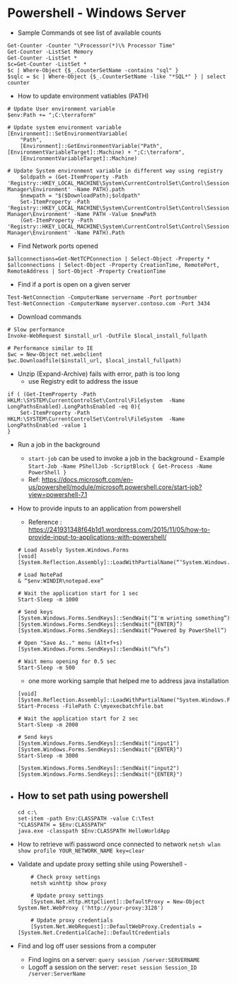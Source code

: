 Powershell - Windows Server
===========================

* Sample Commands ot see list of available counts 
```
Get-Counter -Counter "\Processor(*)\% Processor Time"
Get-Counter -ListSet Memory
Get-Counter -ListSet *
$c=Get-Counter -ListSet *
$c | Where-Object {$_.CounterSetName -contains "sql" }
$sqlc = $c | Where-Object {$_.CounterSetName -like "*SQL*" } | select counter
```

* How to update environment vatiables (PATH)
```
# Update User environment variable
$env:Path += ";C:\terraform" 

# Update system environment variable
[Environment]::SetEnvironmentVariable(
    "Path",
    [Environment]::GetEnvironmentVariable("Path", [EnvironmentVariableTarget]::Machine) + ";C:\terraform",
    [EnvironmentVariableTarget]::Machine)

# Update System environment variable in different way using registry
    $oldpath = (Get-ItemProperty -Path 'Registry::HKEY_LOCAL_MACHINE\System\CurrentControlSet\Control\Session Manager\Environment' -Name PATH).path
    $newpath = "$($DownloadPath);$oldpath"
    Set-ItemProperty -Path 'Registry::HKEY_LOCAL_MACHINE\System\CurrentControlSet\Control\Session Manager\Environment' -Name PATH -Value $newPath        
    (Get-ItemProperty -Path 'Registry::HKEY_LOCAL_MACHINE\System\CurrentControlSet\Control\Session Manager\Environment' -Name PATH).Path        

```

* Find Network ports opened 
```
$allconnections=Get-NetTCPConnection | Select-Object -Property *
$allconnections | Select-Object -Property CreationTime, RemotePort, RemoteAddress | Sort-Object -Property CreationTime
```

* Find if a port is open on a given server 
```
Test-NetConnection -ComputerName servername -Port portnumber
Test-NetConnection -ComputerName myserver.contoso.com -Port 3434
```

* Download commands
```
# Slow performance 
Invoke-WebRequest $install_url -OutFile $local_install_fullpath

# Performance similar to IE
$wc = New-Object net.webclient
$wc.Downloadfile($install_url, $local_install_fullpath)
```

* Unzip (Expand-Archive) fails with error, path is too long 
    -   use Registry edit to address the issue 
```    
if ( (Get-ItemProperty -Path HKLM:\SYSTEM\CurrentControlSet\Control\FileSystem  -Name LongPathsEnabled).LongPathsEnabled -eq 0){
    Set-ItemProperty -Path HKLM:\SYSTEM\CurrentControlSet\Control\FileSystem  -Name LongPathsEnabled -value 1
}
```

* Run a job in the background 
    -   `start-job` can be used to invoke a job in the background - Example `Start-Job -Name PShellJob -ScriptBlock { Get-Process -Name PowerShell }`
    -   Ref: https://docs.microsoft.com/en-us/powershell/module/microsoft.powershell.core/start-job?view=powershell-7.1


* How to provide inputs to an application from powershell 
    -   Reference : https://241931348f64b1d1.wordpress.com/2015/11/05/how-to-provide-input-to-applications-with-powershell/ 
    ```
    # Load Assebly System.Windows.Forms  
    [void] [System.Reflection.Assembly]::LoadWithPartialName(“‘System.Windows.Forms”)
    
    # Load NotePad
    & “$env:WINDIR\notepad.exe”
    
    # Wait the application start for 1 sec 
    Start-Sleep -m 1000
    
    # Send keys
    [System.Windows.Forms.SendKeys]::SendWait(“I'm wrinting something”)
    [System.Windows.Forms.SendKeys]::SendWait(“{ENTER}”)
    [System.Windows.Forms.SendKeys]::SendWait(“Powered by PowerShell”)
    
    # Open "Save As.." menu (Alt+f+s)
    [System.Windows.Forms.SendKeys]::SendWait(“%fs”)
    
    # Wait menu opening for 0.5 sec 
    Start-Sleep -m 500
    ```
    -   one more working sample that helped me to address java installation 
    ```
    [void] [System.Reflection.Assembly]::LoadWithPartialName("System.Windows.Forms")
    Start-Process -FilePath C:\myexecbatchfile.bat

    # Wait the application start for 2 sec 
    Start-Sleep -m 2000
    
    # Send keys
    [System.Windows.Forms.SendKeys]::SendWait("input1")
    [System.Windows.Forms.SendKeys]::SendWait("{ENTER}")
    Start-Sleep -m 3000

    [System.Windows.Forms.SendKeys]::SendWait("input2")
    [System.Windows.Forms.SendKeys]::SendWait("{ENTER}")
    ```

* How to set path using powershell 
    -
    ```
    cd c:\
    set-item -path Env:CLASSPATH -value C:\Test 
    "CLASSPATH = $Env:CLASSPATH" 
    java.exe -classpath $Env:CLASSPATH HelloWorldApp
    ```

* How to retrieve wifi password once connected to network 
    `netsh wlan show profile YOUR_NETWORK_NAME key=clear`

* Validate and update proxy setting shile using Powershell -
    ```
        # Check proxy settings 
        netsh winhttp show proxy

        # Update proxy settings
        [System.Net.Http.HttpClient]::DefaultProxy = New-Object System.Net.WebProxy ('http://your-proxy:3128')

        # Update proxy credentials
        [System.Net.WebRequest]::DefaultWebProxy.Credentials = [System.Net.CredentialCache]::DefaultCredentials        
    ```

* Find and log off user sessions from a computer 
    -   Find logins on a server: `query session /server:SERVERNAME` 
    -   Logoff a session on the server: `reset session Session_ID /server:ServerName`
